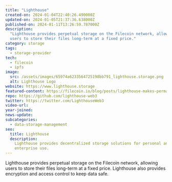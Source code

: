 ```yaml
---
title: "Lighthouse"
created-on: 2024-01-04T22:40:26.490000Z
updated-on: 2024-01-05T21:37:36.638000Z
published-on: 2024-01-11T13:26:59.787000Z
description:
  "Lighthouse provides perpetual storage on the Filecoin network, allowing
  users to store their files long-term at a fixed price."
category: storage
tags:
  - storage-provider
tech:
  - filecoin
  - ipfs
image:
  src: /assets/images/65974a6233564725198bb791_lighthouse.storage.png
  alt: Lighthouse Logo
website: https://www.lighthouse.storage
featured-content: https://filecoin.io/blog/posts/lighthouse-makes-permanent-storage-on-filecoin-easy-and-affordable/
repo: https://github.com/lighthouse-web3
twitter: https://twitter.com/LighthouseWeb3
video-url:
year-joined:
news-update:
subcategories:
  - data-storage-management
seo:
  title: Lighthouse
  description:
    Lighthouse provides decentralized storage solutions for personal and
    enterprise use.
---
```


Lighthouse provides perpetual storage on the Filecoin network, allowing users to store their files long-term at a fixed price. Lighthouse also provides encryption and access control to keep data safe.
